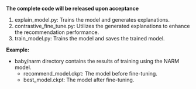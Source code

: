 **The complete code will be released upon acceptance**

1. explain_model.py: Trains the model and generates explanations.
2. contrastive_fine_tune.py: Utilizes the generated explanations to enhance the recommendation performance.
3. train_model.py: Trains the model and saves the trained model.

**Example:**
* baby/narm directory contains the results of training using the NARM model.
  * recommend_model.ckpt: The model before fine-tuning.
  * best_model.ckpt: The model after fine-tuning.